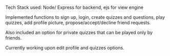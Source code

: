 Tech Stack used:
Node/ Express for backend,
 ejs for view engine

Implemented functions to sign up, login, create quizzes and questions, play quizzes, add profile picture, propose/accept/decline friend requests.

Also included an option for private quizzes that can be played only by friends.

Currently working upon edit profile and quizzes options.
